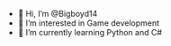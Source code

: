 - 👋 Hi, I’m @Bigboyd14
- 👀 I’m interested in Game development
- 🌱 I’m currently learning Python and C#
